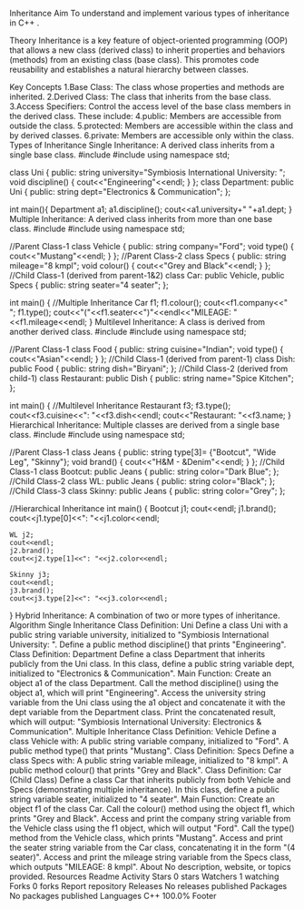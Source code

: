 Inheritance
Aim
To understand and implement various types of inheritance in C++ .

Theory
Inheritance is a key feature of object-oriented programming (OOP) that allows a new class (derived class) to inherit properties and behaviors (methods) from an existing class (base class). This promotes code reusability and establishes a natural hierarchy between classes.

Key Concepts
1.Base Class: The class whose properties and methods are inherited.
2.Derived Class: The class that inherits from the base class.
3.Access Specifiers: Control the access level of the base class members in the derived class. These include:
4.public: Members are accessible from outside the class.
5.protected: Members are accessible within the class and by derived classes.
6.private: Members are accessible only within the class.
Types of Inheritance
Single Inheritance: A derived class inherits from a single base class.
#include<iostream>
#include<string>
using namespace std;

class Uni {
    public:
    string university="Symbiosis International University: ";
    void discipline()
    {
        cout<<"Engineering"<<endl;
    }
};
class Department: public 
    Uni 
    {
    public:
    string dept="Electronics & Communication";
    };

int main(){
    Department a1;
    a1.discipline();
    cout<<a1.university+" "+a1.dept;
}
Multiple Inheritance: A derived class inherits from more than one base class.
#include<iostream>
#include<string>
using namespace std;

//Parent Class-1
class Vehicle 
{
    public:
    string company="Ford";
    void type()
    {
        cout<<"Mustang"<<endl;
    }
};
//Parent Class-2
class Specs 
{
    public:
    string mileage="8 kmpl";
    void colour()
    {
        cout<<"Grey and Black"<<endl;
    }
};
//Child Class-1 (derived from parent-1&2)
class Car: public Vehicle, public Specs 
{
    public:
    string seater="4 seater";
};

int main()
{
    //Multiple Inheritance
    Car f1;
    f1.colour();
    cout<<f1.company<<" ";
    f1.type();
    cout<<"("<<f1.seater<<")"<<endl<<"MILEAGE: "<<f1.mileage<<endl;
}
Multilevel Inheritance: A class is derived from another derived class.
#include<iostream>
#include<string>
using namespace std;

//Parent Class-1
class Food 
{
    public:
    string cuisine="Indian";
    void type()
    {
        cout<<"Asian"<<endl;
    }
};
//Child Class-1 (derived from parent-1)
class Dish: public Food 
{
    public:
    string dish="Biryani";
};
//Child Class-2 (derived from child-1)
class Restaurant: public Dish 
{
    public:
    string name="Spice Kitchen";
};

int main()
{
    //Multilevel Inheritance
    Restaurant f3;
    f3.type();
    cout<<f3.cuisine<<": "<<f3.dish<<endl;
    cout<<"Restaurant: "<<f3.name;
}
Hierarchical Inheritance: Multiple classes are derived from a single base class.
#include<iostream>
#include<string>
using namespace std;

//Parent Class-1
class Jeans 
{
    public:
    string type[3]= {"Bootcut", "Wide Leg", "Skinny"};
    void brand()
    {
        cout<<"H&M - &Denim"<<endl;
    }
};
//Child Class-1
class Bootcut: public Jeans 
{
    public:
    string color="Dark Blue";
};
//Child Class-2
class WL: public Jeans 
{
    public:
    string color="Black";
};
//Child Class-3
class Skinny: public Jeans 
{
    public:
    string color="Grey";
};

//Hierarchical Inheritance
int main()
{
    Bootcut j1;
    cout<<endl;
    j1.brand();
    cout<<j1.type[0]<<": "<<j1.color<<endl;

    WL j2;
    cout<<endl;
    j2.brand();
    cout<<j2.type[1]<<": "<<j2.color<<endl;

    Skinny j3;
    cout<<endl;
    j3.brand();
    cout<<j3.type[2]<<": "<<j3.color<<endl;
}
Hybrid Inheritance: A combination of two or more types of inheritance.
Algorithm
Single Inheritance
Class Definition: Uni
Define a class Uni with a public string variable university, initialized to "Symbiosis International University: ".
Define a public method discipline() that prints "Engineering".
Class Definition: Department
Define a class Department that inherits publicly from the Uni class.
In this class, define a public string variable dept, initialized to "Electronics & Communication".
Main Function:
Create an object a1 of the class Department.
Call the method discipline() using the object a1, which will print "Engineering".
Access the university string variable from the Uni class using the a1 object and concatenate it with the dept variable from the Department class.
Print the concatenated result, which will output: "Symbiosis International University: Electronics & Communication".
Multiple Inheritance
Class Definition: Vehicle
Define a class Vehicle with:
A public string variable company, initialized to "Ford".
A public method type() that prints "Mustang".
Class Definition: Specs
Define a class Specs with:
A public string variable mileage, initialized to "8 kmpl".
A public method colour() that prints "Grey and Black".
Class Definition: Car (Child Class)
Define a class Car that inherits publicly from both Vehicle and Specs (demonstrating multiple inheritance).
In this class, define a public string variable seater, initialized to "4 seater".
Main Function:
Create an object f1 of the class Car.
Call the colour() method using the object f1, which prints "Grey and Black".
Access and print the company string variable from the Vehicle class using the f1 object, which will output "Ford".
Call the type() method from the Vehicle class, which prints "Mustang".
Access and print the seater string variable from the Car class, concatenating it in the form "(4 seater)".
Access and print the mileage string variable from the Specs class, which outputs "MILEAGE: 8 kmpl".
About
No description, website, or topics provided.
Resources
 Readme
 Activity
Stars
 0 stars
Watchers
 1 watching
Forks
 0 forks
Report repository
Releases
No releases published
Packages
No packages published
Languages
C++
100.0%
Footer

